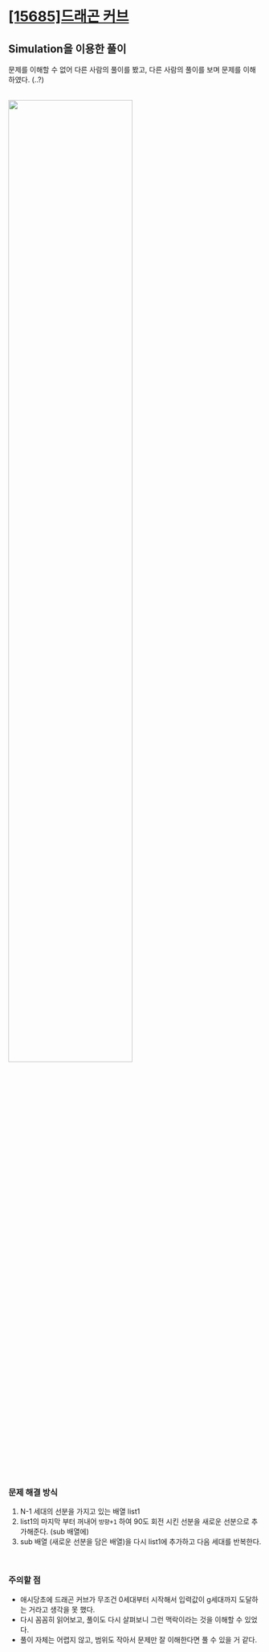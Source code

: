 # [[15685]드래곤 커브](https://www.acmicpc.net/problem/15685)

## Simulation을 이용한 풀이

문제를 이해할 수 없어 다른 사람의 풀이를 봤고, 다른 사람의 풀이를 보며 문제를 이해하였다. (..?)<br>

<br>

<image src='https://lh3.googleusercontent.com/KHz7N3jRL2lnCL8dF1i1mj7jiLzd2pae8AAPD9YmuNEsbXMCMqenrQUOMClTd2bnlXKDEAXA0ulOHrHQHkahES6GIroEUO1If_iW6AYAZWcHXpu-8jMuC3w6xqn9OeLOALRHS2DY' width='70%'>

### 문제 해결 방식 <br>
1. N-1 세대의 선분을 가지고 있는 배열 list1
2. list1의 마지막 부터 꺼내어 `방향+1` 하여 90도 회전 시킨 선분을 새로운 선분으로 추가해준다. (sub 배열에)
3. sub 배열 (새로운 선분을 담은 배열)을 다시 list1에 추가하고 다음 세대를 반복한다.

<br>

### 주의할 점  <br>
- 애시당초에 드래곤 커브가 무조건 0세대부터 시작해서 입력값이 g세대까지 도달하는 거라고 생각을 못 했다.
- 다시 꼼꼼히 읽어보고, 풀이도 다시 살펴보니 그런 맥락이라는 것을 이해할 수 있었다.
- 풀이 자체는 어렵지 않고, 범위도 작아서 문제만 잘 이해한다면 풀 수 있을 거 같다.